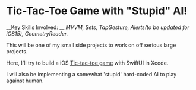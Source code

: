 # Tic-Tac-Toe Game with "Stupid" AI!
__Key Skills Involved: __ *MVVM, Sets, TapGesture, Alerts(to be updated for iOS15), GeometryReader.*

This will be one of my small side projects to work on off serious large projects.

Here, I'll try to build a iOS [Tic-tac-toe game](https://en.wikipedia.org/wiki/Tic-tac-toe) with SwiftUI in Xcode. 

I will also be implementing a somewhat 'stupid' hard-coded AI to play against human.
